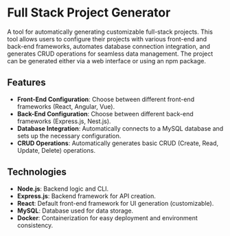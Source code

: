 # Full Stack Project Generator

A tool for automatically generating customizable full-stack projects. This tool allows users to configure their projects with various front-end and back-end frameworks, automates database connection integration, and generates CRUD operations for seamless data management. The project can be generated either via a web interface or using an npm package.

## Features

- **Front-End Configuration**: Choose between different front-end frameworks (React, Angular, Vue).
- **Back-End Configuration**: Choose between different back-end frameworks (Express.js, Nest.js).
- **Database Integration**: Automatically connects to a MySQL database and sets up the necessary configuration.
- **CRUD Operations**: Automatically generates basic CRUD (Create, Read, Update, Delete) operations.

## Technologies

- **Node.js**: Backend logic and CLI.
- **Express.js**: Backend framework for API creation.
- **React**: Default front-end framework for UI generation (customizable).
- **MySQL**: Database used for data storage.
- **Docker**: Containerization for easy deployment and environment consistency.
